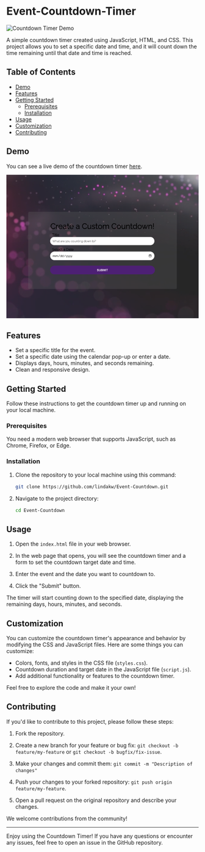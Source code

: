 # Event-Countdown-Timer
![Countdown Timer Demo](demo.gif)

A simple countdown timer created using JavaScript, HTML, and CSS. This project allows you to set a specific date and time, and it will count down the time remaining until that date and time is reached.

## Table of Contents

- [Demo](#demo)
- [Features](#features)
- [Getting Started](#getting-started)
  - [Prerequisites](#prerequisites)
  - [Installation](#installation)
- [Usage](#usage)
- [Customization](#customization)
- [Contributing](#contributing)

## Demo

You can see a live demo of the countdown timer [here](https://lindakw.github.io/Event-Countdown/).

![Countdown Timer Screenshot](screenshot.png)

## Features

- Set a specific title for the event.
- Set a specific date using the calendar pop-up or enter a date.
- Displays days, hours, minutes, and seconds remaining.
- Clean and responsive design.

## Getting Started

Follow these instructions to get the countdown timer up and running on your local machine.

### Prerequisites

You need a modern web browser that supports JavaScript, such as Chrome, Firefox, or Edge.

### Installation

1. Clone the repository to your local machine using this command:

   ```bash
   git clone https://github.com/lindakw/Event-Countdown.git
   ```

2. Navigate to the project directory:

   ```bash
   cd Event-Countdown
   ```

## Usage

1. Open the `index.html` file in your web browser.

2. In the web page that opens, you will see the countdown timer and a form to set the countdown target date and time.

3. Enter the event and the date you want to countdown to.

4. Click the "Submit" button.

The timer will start counting down to the specified date, displaying the remaining days, hours, minutes, and seconds.

## Customization

You can customize the countdown timer's appearance and behavior by modifying the CSS and JavaScript files. Here are some things you can customize:

- Colors, fonts, and styles in the CSS file (`styles.css`).
- Countdown duration and target date in the JavaScript file (`script.js`).
- Add additional functionality or features to the countdown timer.

Feel free to explore the code and make it your own!

## Contributing

If you'd like to contribute to this project, please follow these steps:

1. Fork the repository.

2. Create a new branch for your feature or bug fix: `git checkout -b feature/my-feature` or `git checkout -b bugfix/fix-issue`.

3. Make your changes and commit them: `git commit -m "Description of changes"`

4. Push your changes to your forked repository: `git push origin feature/my-feature`.

5. Open a pull request on the original repository and describe your changes.

We welcome contributions from the community!

---

Enjoy using the Countdown Timer! If you have any questions or encounter any issues, feel free to open an issue in the GitHub repository.
